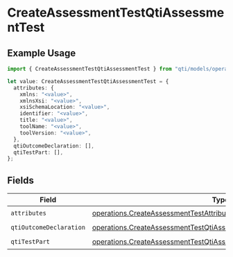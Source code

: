# CreateAssessmentTestQtiAssessmentTest

## Example Usage

```typescript
import { CreateAssessmentTestQtiAssessmentTest } from "qti/models/operations";

let value: CreateAssessmentTestQtiAssessmentTest = {
  attributes: {
    xmlns: "<value>",
    xmlnsXsi: "<value>",
    xsiSchemaLocation: "<value>",
    identifier: "<value>",
    title: "<value>",
    toolName: "<value>",
    toolVersion: "<value>",
  },
  qtiOutcomeDeclaration: [],
  qtiTestPart: [],
};
```

## Fields

| Field                                                                                                                                                            | Type                                                                                                                                                             | Required                                                                                                                                                         | Description                                                                                                                                                      |
| ---------------------------------------------------------------------------------------------------------------------------------------------------------------- | ---------------------------------------------------------------------------------------------------------------------------------------------------------------- | ---------------------------------------------------------------------------------------------------------------------------------------------------------------- | ---------------------------------------------------------------------------------------------------------------------------------------------------------------- |
| `attributes`                                                                                                                                                     | [operations.CreateAssessmentTestAttributes](../../models/operations/createassessmenttestattributes.md)                                                           | :heavy_check_mark:                                                                                                                                               | N/A                                                                                                                                                              |
| `qtiOutcomeDeclaration`                                                                                                                                          | [operations.CreateAssessmentTestQtiAssessmentTestQtiOutcomeDeclaration](../../models/operations/createassessmenttestqtiassessmenttestqtioutcomedeclaration.md)[] | :heavy_check_mark:                                                                                                                                               | N/A                                                                                                                                                              |
| `qtiTestPart`                                                                                                                                                    | [operations.CreateAssessmentTestQtiAssessmentTestQtiTestPart](../../models/operations/createassessmenttestqtiassessmenttestqtitestpart.md)[]                     | :heavy_check_mark:                                                                                                                                               | N/A                                                                                                                                                              |